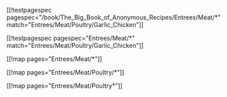 [[!testpagespec  pagespec="/book/The_Big_Book_of_Anonymous_Recipes/Entrees/Meat/*" match="Entrees/Meat/Poultry/Garlic_Chicken"]]

[[!testpagespec  pagespec="Entrees/Meat/*" match="Entrees/Meat/Poultry/Garlic_Chicken"]]

[[!map pages="Entrees/Meat/*"]] 

[[!map pages="Entrees/Meat/Poultry/*"]]  

[[!map pages="Entrees/Meat/Poultry*"]] 